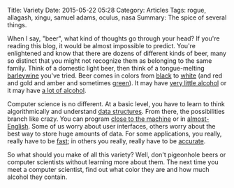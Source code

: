 Title: Variety
Date: 2015-05-22 05:28
Category: Articles
Tags: rogue, allagash, xingu, samuel adams, oculus, nasa
Summary: The spice of several things.

When I say, "beer", what kind of thoughts go through your head? If you're reading this blog, it would be almost impossible to predict. You're enlightened and know that there are dozens of different kinds of beer, many so distinct that you might not recognize them as belonging to the same family. Think of a domestic light beer, then think of a tongue-melting [barleywine](http://www.rogue.com/rogue_beer/xs-old-crustacean-barleywine/) you've tried. Beer comes in colors from [black](http://xingubeer.com/#beer) to [white](http://www.allagash.com/beer/year-round/white?ao_confirm) (and red and gold and amber and sometimes [green](http://en.wikipedia.org/wiki/Green_beer)). It may have [very little alcohol](http://en.wikipedia.org/wiki/Low-alcohol_beer#How_non-alcoholic_beer_is_made) or it may have [a lot of alcohol](http://www.samueladams.com/craft-beers/utopias).

Computer science is no different. At a basic level, you have to learn to think algorithmically and understand [data structures](../tag/data-structures.html). From there, the possibilities branch like crazy. You can program [close to the machine](https://software.intel.com/en-us/articles/introduction-to-x64-assembly/) or in [almost-English](http://www.python.org). Some of us worry about user interfaces, others worry about the best way to store huge amounts of data. For some applications, you really, really have to be [fast](https://www.oculus.com/blog/vr-sickness-the-rift-and-how-game-developers-can-help/); in others you really, really have to be [accurate](https://www.nas.nasa.gov/SC12/demos/demo1.html).

So what should you make of all this variety? Well, don't pigeonhole beers or computer scientists without learning more about them. The next time you meet a computer scientist, find out what color they are and how much alcohol they contain.